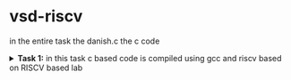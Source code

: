 # vsd-riscv
in the entire task the danish.c the c code 
<details>
<summary><b>Task 1:</b> in this task c based code is compiled using gcc and riscv based on RISCV based lab </summary>

### C Language Based Lab
we should follow the following steps to compile any **.c** file:
1. open terminal. then the following command is :
   ```
   gedit danish.c
   ```
2. This command will open a text editor to type the code. Then type the c code of printing the sum of n number. Once the code is done save the file
3. to compile the c code ,run the following command on the terminal:
   ```
   gcc danish.c
   ```
4. to run the code, run the following command:
   ```
   ./a.out
   ```
   ![Image](
